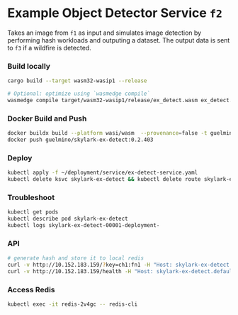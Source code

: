 # Example Object Detector Service `f2`
Takes an image from `f1` as input and simulates image detection by performing hash workloads and outputing a dataset.
The output data is sent to `f3` if a wildfire is detected.

### Build locally
```bash
cargo build --target wasm32-wasip1 --release

# Optional: optimize using `wasmedge compile`
wasmedge compile target/wasm32-wasip1/release/ex_detect.wasm ex_detect.wasm
```
### Docker Build and Push
```bash
docker buildx build --platform wasi/wasm  --provenance=false -t guelmino/skylark-ex-detect:0.2.403 .
docker push guelmino/skylark-ex-detect:0.2.403
```
### Deploy
```bash
kubectl apply -f ~/deployment/service/ex-detect-service.yaml
kubectl delete ksvc skylark-ex-detect && kubectl delete route skylark-ex-detect && kubectl delete configuration skylark-ex-detect && kubectl delete svc skylark-ex-detect
```
### Troubleshoot
```bash
kubectl get pods
kubectl describe pod skylark-ex-detect
kubectl logs skylark-ex-detect-00001-deployment-
```
### API
```bash
# generate hash and store it to local redis
curl -v http://10.152.183.159/?key=ch1:fn1 -H "Host: skylark-ex-detect.default.svc.cluster.local"
curl -v http://10.152.183.159/health -H "Host: skylark-ex-detect.default.svc.cluster.local"
```

### Access Redis
```bash
kubectl exec -it redis-2v4gc -- redis-cli
```


